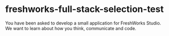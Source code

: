 # freshworks-full-stack-selection-test
You have been asked to develop a small application for FreshWorks Studio. We want to learn about how you think, communicate and code. 

